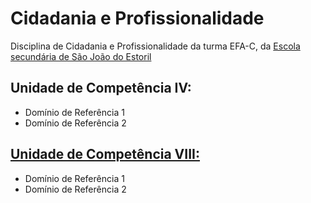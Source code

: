 

# Cidadania e Profissionalidade

Disciplina de Cidadania e Profissionalidade da turma EFA-C, da [Escola secundária de São João do Estoril](http://aesje.pt/ESSJE/index.htm)


## Unidade de Competência IV:

-   Domínio de Referência 1
-   Domínio de Referência 2


## [Unidade de Competência  VIII:](./unidade_viii.md)

-   Domínio de Referência 1
-   Domínio de Referência 2

